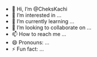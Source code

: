 - 👋 Hi, I’m @CheksKachi
- 👀 I’m interested in ...
- 🌱 I’m currently learning ...
- 💞️ I’m looking to collaborate on ...
- 📫 How to reach me ...
- 😄 Pronouns: ...
- ⚡ Fun fact: ...

<!---
CheksKachi/CheksKachi is a ✨ special ✨ repository because its `README.md` (this file) appears on your GitHub profile.
You can click the Preview link to take a look at your changes.
--->
